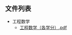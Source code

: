 

## 文件列表

- 工程数学
    - [工程数学（各学分）.pdf](https://github.com/NjustLib/NjustDocs/blob/main/%E5%B7%A5%E7%A8%8B%E6%95%B0%E5%AD%A6/%E5%B7%A5%E7%A8%8B%E6%95%B0%E5%AD%A6%EF%BC%88%E5%90%84%E5%AD%A6%E5%88%86%EF%BC%89.pdf)
